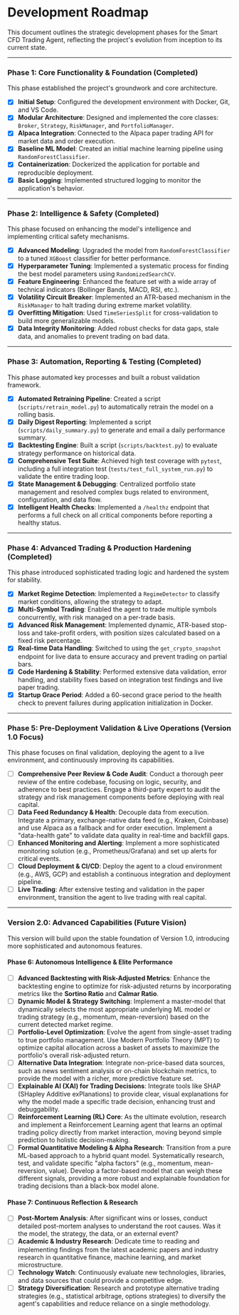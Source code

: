 # Development Roadmap

This document outlines the strategic development phases for the Smart CFD Trading Agent, reflecting the project's evolution from inception to its current state.

---

### Phase 1: Core Functionality & Foundation (Completed)

This phase established the project's groundwork and core architecture.

- [x] **Initial Setup**: Configured the development environment with Docker, Git, and VS Code.
- [x] **Modular Architecture**: Designed and implemented the core classes: `Broker`, `Strategy`, `RiskManager`, and `PortfolioManager`.
- [x] **Alpaca Integration**: Connected to the Alpaca paper trading API for market data and order execution.
- [x] **Baseline ML Model**: Created an initial machine learning pipeline using `RandomForestClassifier`.
- [x] **Containerization**: Dockerized the application for portable and reproducible deployment.
- [x] **Basic Logging**: Implemented structured logging to monitor the application's behavior.

---

### Phase 2: Intelligence & Safety (Completed)

This phase focused on enhancing the model's intelligence and implementing critical safety mechanisms.

- [x] **Advanced Modeling**: Upgraded the model from `RandomForestClassifier` to a tuned `XGBoost` classifier for better performance.
- [x] **Hyperparameter Tuning**: Implemented a systematic process for finding the best model parameters using `RandomizedSearchCV`.
- [x] **Feature Engineering**: Enhanced the feature set with a wide array of technical indicators (Bollinger Bands, MACD, RSI, etc.).
- [x] **Volatility Circuit Breaker**: Implemented an ATR-based mechanism in the `RiskManager` to halt trading during extreme market volatility.
- [x] **Overfitting Mitigation**: Used `TimeSeriesSplit` for cross-validation to build more generalizable models.
- [x] **Data Integrity Monitoring**: Added robust checks for data gaps, stale data, and anomalies to prevent trading on bad data.

---

### Phase 3: Automation, Reporting & Testing (Completed)

This phase automated key processes and built a robust validation framework.

- [x] **Automated Retraining Pipeline**: Created a script (`scripts/retrain_model.py`) to automatically retrain the model on a rolling basis.
- [x] **Daily Digest Reporting**: Implemented a script (`scripts/daily_summary.py`) to generate and email a daily performance summary.
- [x] **Backtesting Engine**: Built a script (`scripts/backtest.py`) to evaluate strategy performance on historical data.
- [x] **Comprehensive Test Suite**: Achieved high test coverage with `pytest`, including a full integration test (`tests/test_full_system_run.py`) to validate the entire trading loop.
- [x] **State Management & Debugging**: Centralized portfolio state management and resolved complex bugs related to environment, configuration, and data flow.
- [x] **Intelligent Health Checks**: Implemented a `/healthz` endpoint that performs a full check on all critical components before reporting a healthy status.

---

### Phase 4: Advanced Trading & Production Hardening (Completed)

This phase introduced sophisticated trading logic and hardened the system for stability.

- [x] **Market Regime Detection**: Implemented a `RegimeDetector` to classify market conditions, allowing the strategy to adapt.
- [x] **Multi-Symbol Trading**: Enabled the agent to trade multiple symbols concurrently, with risk managed on a per-trade basis.
- [x] **Advanced Risk Management**: Implemented dynamic, ATR-based stop-loss and take-profit orders, with position sizes calculated based on a fixed risk percentage.
- [x] **Real-time Data Handling**: Switched to using the `get_crypto_snapshot` endpoint for live data to ensure accuracy and prevent trading on partial bars.
- [x] **Code Hardening & Stability**: Performed extensive data validation, error handling, and stability fixes based on integration test findings and live paper trading.
- [x] **Startup Grace Period**: Added a 60-second grace period to the health check to prevent failures during application initialization in Docker.

---

### Phase 5: Pre-Deployment Validation & Live Operations (Version 1.0 Focus)

This phase focuses on final validation, deploying the agent to a live environment, and continuously improving its capabilities.

- [ ] **Comprehensive Peer Review & Code Audit**: Conduct a thorough peer review of the entire codebase, focusing on logic, security, and adherence to best practices. Engage a third-party expert to audit the strategy and risk management components before deploying with real capital.
- [ ] **Data Feed Redundancy & Health**: Decouple data from execution. Integrate a primary, exchange-native data feed (e.g., Kraken, Coinbase) and use Alpaca as a fallback and for order execution. Implement a "data-health gate" to validate data quality in real-time and backfill gaps.
- [ ] **Enhanced Monitoring and Alerting**: Implement a more sophisticated monitoring solution (e.g., Prometheus/Grafana) and set up alerts for critical events.
- [ ] **Cloud Deployment & CI/CD**: Deploy the agent to a cloud environment (e.g., AWS, GCP) and establish a continuous integration and deployment pipeline.
- [ ] **Live Trading**: After extensive testing and validation in the paper environment, transition the agent to live trading with real capital.

---

### Version 2.0: Advanced Capabilities (Future Vision)

This version will build upon the stable foundation of Version 1.0, introducing more sophisticated and autonomous features.

#### Phase 6: Autonomous Intelligence & Elite Performance

- [ ] **Advanced Backtesting with Risk-Adjusted Metrics**: Enhance the backtesting engine to optimize for risk-adjusted returns by incorporating metrics like the **Sortino Ratio** and **Calmar Ratio**.
- [ ] **Dynamic Model & Strategy Switching**: Implement a master-model that dynamically selects the most appropriate underlying ML model or trading strategy (e.g., momentum, mean-reversion) based on the current detected market regime.
- [ ] **Portfolio-Level Optimization**: Evolve the agent from single-asset trading to true portfolio management. Use Modern Portfolio Theory (MPT) to optimize capital allocation across a basket of assets to maximize the portfolio's overall risk-adjusted return.
- [ ] **Alternative Data Integration**: Integrate non-price-based data sources, such as news sentiment analysis or on-chain blockchain metrics, to provide the model with a richer, more predictive feature set.
- [ ] **Explainable AI (XAI) for Trading Decisions**: Integrate tools like SHAP (SHapley Additive exPlanations) to provide clear, visual explanations for why the model made a specific trade decision, enhancing trust and debuggability.
- [ ] **Reinforcement Learning (RL) Core**: As the ultimate evolution, research and implement a Reinforcement Learning agent that learns an optimal trading policy directly from market interaction, moving beyond simple prediction to holistic decision-making.
- [ ] **Formal Quantitative Modeling & Alpha Research**: Transition from a pure ML-based approach to a hybrid quant model. Systematically research, test, and validate specific "alpha factors" (e.g., momentum, mean-reversion, value). Develop a factor-based model that can weigh these different signals, providing a more robust and explainable foundation for trading decisions than a black-box model alone.

#### Phase 7: Continuous Reflection & Research

- [ ] **Post-Mortem Analysis**: After significant wins or losses, conduct detailed post-mortem analyses to understand the root causes. Was it the model, the strategy, the data, or an external event?
- [ ] **Academic & Industry Research**: Dedicate time to reading and implementing findings from the latest academic papers and industry research in quantitative finance, machine learning, and market microstructure.
- [ ] **Technology Watch**: Continuously evaluate new technologies, libraries, and data sources that could provide a competitive edge.
- [ ] **Strategy Diversification**: Research and prototype alternative trading strategies (e.g., statistical arbitrage, options strategies) to diversify the agent's capabilities and reduce reliance on a single methodology.
